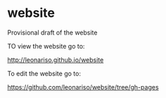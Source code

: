website
=======

Provisional draft of the website

TO view the website go to:

http://leonariso.github.io/website

To edit the website go to:

https://github.com/leonariso/website/tree/gh-pages
